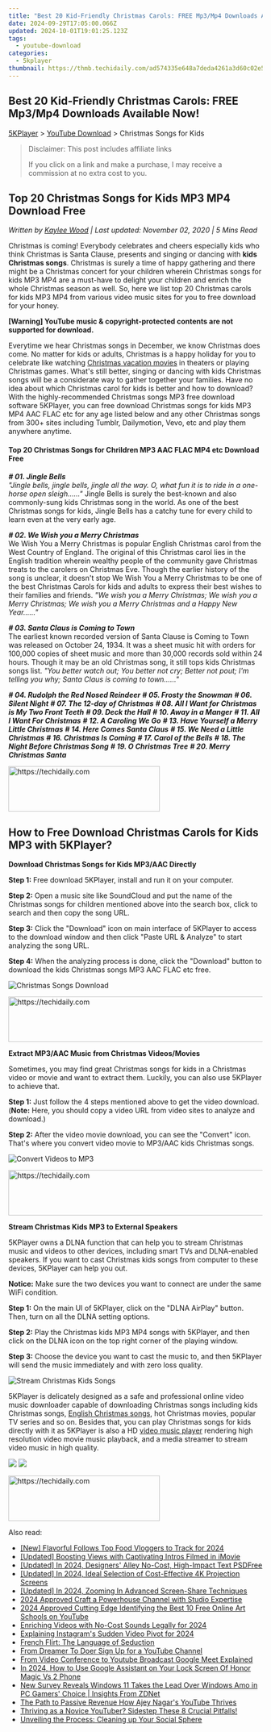 ```yaml
---
title: "Best 20 Kid-Friendly Christmas Carols: FREE Mp3/Mp4 Downloads Available Now!"
date: 2024-09-29T17:05:00.066Z
updated: 2024-10-01T19:01:25.123Z
tags:
  - youtube-download
categories:
  - 5kplayer
thumbnail: https://thmb.techidaily.com/ad574335e648a7deda4261a3d60c02e5050876ad97d3a8d2551786ec91da20e4.jpg
---
```


## Best 20 Kid-Friendly Christmas Carols: FREE Mp3/Mp4 Downloads Available Now!

[5KPlayer](https://tools.techidaily.com/5kplayer/products/) \> [YouTube Download](https://tools.techidaily.com/5kplayer/youtube-download/) \> Christmas Songs for Kids

>  Disclaimer: This post includes affiliate links
>
>  If you click on a link and make a purchase, I may receive a commission at no extra cost to you.
>

## Top 20 Christmas Songs for Kids MP3 MP4 Download Free

 _Written by [Kaylee Wood](https://www.quora.com/profile/Amanda-Hu-21) | Last updated: November 02, 2020 | 5 Mins Read_

Christmas is coming! Everybody celebrates and cheers especially kids who think Christmas is Santa Clause, presents and singing or dancing with **kids Christmas songs**. Christmas is surely a time of happy gathering and there might be a Christmas concert for your children wherein Christmas songs for kids MP3 MP4 are a must-have to delight your children and enrich the whole Christmas season as well. So, here we list top 20 Christmas carols for kids MP3 MP4 from various video music sites for you to free download for your honey.

**\[Warning\] YouTube music & copyright-protected contents are not supported for download.**

Everytime we hear Christmas songs in December, we know Christmas does come. No matter for kids or adults, Christmas is a happy holiday for you to celebrate like watching [Christmas vacation movies](https://tools.techidaily.com/5kplayer/youtube-download/) in theaters or playing Christmas games. What's still better, singing or dancing with kids Christmas songs will be a considerate way to gather together your families. Have no idea about which Christmas carol for kids is better and how to download? With the highly-recommended Christmas songs MP3 free download software 5KPlayer, you can free download Christmas songs for kids MP3 MP4 AAC FLAC etc for any age listed below and any other Christmas songs from 300+ sites including Tumblr, Dailymotion, Vevo, etc and play them anywhere anytime.

#### **Top 20 Christmas Songs for Chrildren MP3 AAC FLAC MP4 etc Download Free**

_**\# 01\. Jingle Bells**_  
 _"Jingle bells, jingle bells, jingle all the way. O, what fun it is to ride in a one-horse open sleigh……"_ Jingle Bells is surely the best-known and also commonly-sung kids Christmas song in the world. As one of the best Christmas songs for kids, Jingle Bells has a catchy tune for every child to learn even at the very early age. 

_**\# 02\. We Wish you a Merry Christmas**_  
 We Wish You a Merry Christmas is popular English Christmas carol from the West Country of England. The original of this Christmas carol lies in the English tradition wherein wealthy people of the community gave Christmas treats to the carolers on Christmas Eve. Though the earlier history of the song is unclear, it doesn't stop We Wish You a Merry Christmas to be one of the best Christmas Carols for kids and adults to express their best wishes to their families and friends. _"We wish you a Merry Christmas; We wish you a Merry Christmas; We wish you a Merry Christmas and a Happy New Year……"_

_**\# 03\. Santa Claus is Coming to Town**_  
 The earliest known recorded version of Santa Clause is Coming to Town was released on October 24, 1934\. It was a sheet music hit with orders for 100,000 copies of sheet music and more than 30,000 records sold within 24 hours. Though it may be an old Christmas song, it still tops kids Christmas songs list. _"You better watch out; You better not cry; Better not pout; I'm telling you why; Santa Claus is coming to town……"_

_**\# 04\. Rudolph the Red Nosed Reindeer**_ 
 _**\# 05\. Frosty the Snowman**_ 
 _**\# 06\. Silent Night**_ 
 _**\# 07\. The 12-day of Christmas**_ 
 _**\# 08\. All I Want for Christmas is My Two Front Teeth**_ 
 _**\# 09\. Deck the Hall**_ 
 _**\# 10\. Away in a Manger**_ 
 _**\# 11\. All I Want For Christmas**_ 
 _**\# 12\. A Caroling We Go**_ 
 _**\# 13\. Have Yourself a Merry Little Christmas**_ 
 _**\# 14\. Here Comes Santa Claus**_ 
 _**\# 15\. We Need a Little Christmas**_ 
 _**\# 16\. Christmas Is Coming**_ 
 _**\# 17\. Carol of the Bells**_ 
 _**\# 18\. The Night Before Christmas Song**_ 
 _**\# 19\. O Christmas Tree**_ 
 _**\# 20\. Merry Christmas Santa**_

<!-- affiliate ads begin -->
<a href="https://aligracehair.sjv.io/c/5597632/1915825/19272" target="_top" id="1915825">
  <img src="//a.impactradius-go.com/display-ad/19272-1915825" border="0" alt="https://techidaily.com" width="300" height="90"/>
</a>
<img height="0" width="0" src="https://aligracehair.sjv.io/i/5597632/1915825/19272" style="position:absolute;visibility:hidden;" border="0" />
<!-- affiliate ads end -->

## How to Free Download Christmas Carols for Kids MP3 with 5KPlayer?

**Download Christmas Songs for Kids MP3/AAC Directly**

**Step 1:** Free download 5KPlayer, install and run it on your computer.

**Step 2:** Open a music site like SoundCloud and put the name of the Christmas songs for children mentioned above into the search box, click to search and then copy the song URL.

**Step 3:** Click the "Download" icon on main interface of 5KPlayer to access to the download window and then click "Paste URL & Analyze" to start analyzing the song URL.

**Step 4:** When the analyzing process is done, click the "Download" button to download the kids Christmas songs MP3 AAC FLAC etc free.

![Christmas Songs Download](https://www.5kplayer.com/youtube-download/img/funeral-music-mp3-download.png) 

<!-- affiliate ads begin -->
<a href="https://appsumo.8odi.net/c/5597632/2105859/7443" target="_top" id="2105859">
  <img src="//a.impactradius-go.com/display-ad/7443-2105859" border="0" alt="https://techidaily.com" width="728" height="90"/>
</a>
<img height="0" width="0" src="https://appsumo.8odi.net/i/5597632/2105859/7443" style="position:absolute;visibility:hidden;" border="0" />
<!-- affiliate ads end -->

**Extract MP3/AAC Music from Christmas Videos/Movies**

Sometimes, you may find great Christmas songs for kids in a Christmas video or movie and want to extract them. Luckily, you can also use 5KPlayer to achieve that.

**Step 1:** Just follow the 4 steps mentioned above to get the video download.  
 (**Note:** Here, you should copy a video URL from video sites to analyze and download.)

**Step 2:** After the video movie download, you can see the "Convert" icon. That's where you convert video movie to MP3/AAC kids Christmas songs. 

![Convert Videos to MP3](https://www.5kplayer.com/youtube-download/img/convert-to-mp3.png) 

<!-- affiliate ads begin -->
<a href="https://appsumo.8odi.net/c/5597632/2082538/7443" target="_top" id="2082538">
  <img src="//a.impactradius-go.com/display-ad/7443-2082538" border="0" alt="https://techidaily.com" width="728" height="90"/>
</a>
<img height="0" width="0" src="https://appsumo.8odi.net/i/5597632/2082538/7443" style="position:absolute;visibility:hidden;" border="0" />
<!-- affiliate ads end -->

**Stream Christmas Kids MP3 to External Speakers**

5KPlayer owns a DLNA function that can help you to stream Christmas music and videos to other devices, including smart TVs and DLNA-enabled speakers. If you want to cast Christmas kids songs from computer to these devices, 5KPlayer can help you out.

**Notice:** Make sure the two devices you want to connect are under the same WiFi condition.

**Step 1:** On the main UI of 5KPlayer, click on the "DLNA AirPlay" button. Then, turn on all the DLNA setting options.

**Step 2:** Play the Christmas kids MP3 MP4 songs with 5KPlayer, and then click on the DLNA icon on the top right corner of the playing window.

**Step 3:** Choose the device you want to cast the music to, and then 5KPlayer will send the music immediately and with zero loss quality.

![Stream Christmas Kids Songs](https://www.5kplayer.com/youtube-download/../live-streaming/img/cast-iptv.jpg) 

5KPlayer is delicately designed as a safe and professional online video music downloader capable of downloading Christmas songs including kids Christmas songs, [English Christmas songs](https://tools.techidaily.com/5kplayer/youtube-download/), hot Christmas movies, popular TV series and so on. Besides that, you can play Christmas songs for kids directly with it as 5KPlayer is also a HD [video music player](https://tools.techidaily.com/5kplayer/video-music-player/) rendering high resolution video movie music playback, and a media streamer to stream video music in high quality.

[![](https://www.5kplayer.com/youtube-download/../button/freedownwhitewin.png)](https://tools.techidaily.com/5kplayer/products/) [![](https://www.5kplayer.com/youtube-download/../button/freedownbackmac.png)](https://tools.techidaily.com/5kplayer/products/)

<!-- affiliate ads begin -->
<a href="https://aligracehair.sjv.io/c/5597632/2115946/19272" target="_top" id="2115946">
  <img src="//a.impactradius-go.com/display-ad/19272-2115946" border="0" alt="https://techidaily.com" width="300" height="90"/>
</a>
<img height="0" width="0" src="https://aligracehair.sjv.io/i/5597632/2115946/19272" style="position:absolute;visibility:hidden;" border="0" />
<!-- affiliate ads end -->

<ins class="adsbygoogle"
     style="display:block"
     data-ad-format="autorelaxed"
     data-ad-client="ca-pub-7571918770474297"
     data-ad-slot="1223367746"></ins>

<ins class="adsbygoogle"
     style="display:block"
     data-ad-client="ca-pub-7571918770474297"
     data-ad-slot="8358498916"
     data-ad-format="auto"
     data-full-width-responsive="true"></ins>

<span class="atpl-alsoreadstyle">Also read:</span>
<div><ul>
<li><a href="https://eaxpv-info.techidaily.com/new-flavorful-follows-top-food-vloggers-to-track-for-2024/"><u>[New] Flavorful Follows Top Food Vloggers to Track for 2024</u></a></li>
<li><a href="https://youtube-video-recordings.techidaily.com/updated-boosting-views-with-captivating-intros-filmed-in-imovie/"><u>[Updated] Boosting Views with Captivating Intros Filmed in iMovie</u></a></li>
<li><a href="https://fox-http.techidaily.com/updated-in-2024-designers-alley-no-cost-high-impact-text-psdfree/"><u>[Updated] In 2024, Designers' Alley No-Cost, High-Impact Text PSDFree</u></a></li>
<li><a href="https://fox-links.techidaily.com/updated-in-2024-ideal-selection-of-cost-effective-4k-projection-screens/"><u>[Updated] In 2024, Ideal Selection of Cost-Effective 4K Projection Screens</u></a></li>
<li><a href="https://screen-capture.techidaily.com/updated-in-2024-zooming-in-advanced-screen-share-techniques/"><u>[Updated] In 2024, Zooming In Advanced Screen-Share Techniques</u></a></li>
<li><a href="https://youtube-video-recordings.techidaily.com/2024-approved-craft-a-powerhouse-channel-with-studio-expertise/"><u>2024 Approved Craft a Powerhouse Channel with Studio Expertise</u></a></li>
<li><a href="https://youtube-video-recordings.techidaily.com/2024-approved-cutting-edge-identifying-the-best-10-free-online-art-schools-on-youtube/"><u>2024 Approved Cutting Edge Identifying the Best 10 Free Online Art Schools on YouTube</u></a></li>
<li><a href="https://youtube-video-recordings.techidaily.com/enriching-videos-with-no-cost-sounds-legally-for-2024/"><u>Enriching Videos with No-Cost Sounds Legally for 2024</u></a></li>
<li><a href="https://some-knowledge.techidaily.com/explaining-instagrams-sudden-video-pivot-for-2024/"><u>Explaining Instagram's Sudden Video Pivot for 2024</u></a></li>
<li><a href="https://mondly-stories.techidaily.com/french-flirt-the-language-of-seduction/"><u>French Flirt: The Language of Seduction</u></a></li>
<li><a href="https://youtube-video-recordings.techidaily.com/from-dreamer-to-doer-sign-up-for-a-youtube-channel/"><u>From Dreamer To Doer Sign Up for a YouTube Channel</u></a></li>
<li><a href="https://youtube-video-recordings.techidaily.com/from-video-conference-to-youtube-broadcast-google-meet-explained/"><u>From Video Conference to Youtube Broadcast Google Meet Explained</u></a></li>
<li><a href="https://unlock-android.techidaily.com/in-2024-how-to-use-google-assistant-on-your-lock-screen-of-honor-magic-vs-2-phone-by-drfone-android/"><u>In 2024, How to Use Google Assistant on Your Lock Screen Of Honor Magic Vs 2 Phone</u></a></li>
<li><a href="https://win-hot.techidaily.com/new-survey-reveals-windows-11-takes-the-lead-over-windows-amo-in-pc-gamers-choice-insights-from-zdnet/"><u>New Survey Reveals Windows 11 Takes the Lead Over Windows Amo in PC Gamers' Choice | Insights From ZDNet</u></a></li>
<li><a href="https://youtube-video-recordings.techidaily.com/the-path-to-passive-revenue-how-ajey-nagars-youtube-thrives/"><u>The Path to Passive Revenue How Ajey Nagar's YouTube Thrives</u></a></li>
<li><a href="https://youtube-video-recordings.techidaily.com/1716464772269-thriving-as-a-novice-youtuber-sidestep-these-8-crucial-pitfalls/"><u>Thriving as a Novice YouTuber? Sidestep These 8 Crucial Pitfalls!</u></a></li>
<li><a href="https://facebook.techidaily.com/unveiling-the-process-cleaning-up-your-social-sphere/"><u>Unveiling the Process: Cleaning up Your Social Sphere</u></a></li>
</ul></div>

